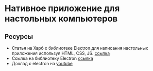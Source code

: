 # Нативное приложение для настольных компьютеров

## Ресурсы

- Статья на Харб о библиотеке Electron для написания настольных приложения используя HTML, CSS, JS. [ссылка](https://habr.com/ru/company/ruvds/blog/436466/)
- Ссылка на библиотеку Electron [ссылка](https://www.electronjs.org/)
- Доклад о electron на [youtube](https://www.youtube.com/watch?v=UxhEMgdXSvo)
